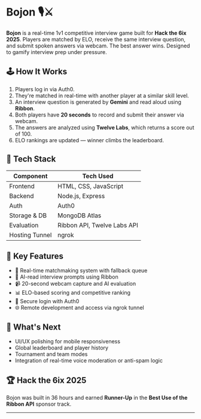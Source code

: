 # Bojon 🎙️⚔️

**Bojon** is a real-time 1v1 competitive interview game built for **Hack the 6ix 2025**. Players are matched by ELO, receive the same interview question, and submit spoken answers via webcam. The best answer wins. Designed to gamify interview prep under pressure.

## 🕹️ How It Works

1. Players log in via Auth0.
2. They're matched in real-time with another player at a similar skill level.
3. An interview question is generated by **Gemini** and read aloud using **Ribbon**.
4. Both players have **20 seconds** to record and submit their answer via webcam.
5. The answers are analyzed using **Twelve Labs**, which returns a score out of 100.
6. ELO rankings are updated — winner climbs the leaderboard.

## 🧠 Tech Stack

| Component         | Tech Used                          |
|------------------|------------------------------------|
| Frontend         | HTML, CSS, JavaScript              |
| Backend          | Node.js, Express                   |
| Auth             | Auth0                              |
| Storage & DB     | MongoDB Atlas                      |
| Evaluation       | Ribbon API, Twelve Labs API        |
| Hosting Tunnel   | ngrok                              |

## 🧩 Key Features

- 🔄 Real-time matchmaking system with fallback queue
- 🎤 AI-read interview prompts using Ribbon
- 📹 20-second webcam capture and AI evaluation
- 📊 ELO-based scoring and competitive ranking
- 🔐 Secure login with Auth0
- 🌐 Remote development and access via ngrok tunnel

## 🚀 What's Next

- UI/UX polishing for mobile responsiveness
- Global leaderboard and player history
- Tournament and team modes
- Integration of real-time voice moderation or anti-spam logic

## 🏆 Hack the 6ix 2025

Bojon was built in 36 hours and earned **Runner-Up** in the **Best Use of the Ribbon API** sponsor track.

---

